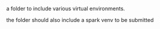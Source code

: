 a folder to include various virtual environments.

the folder should also include a spark venv to be submitted